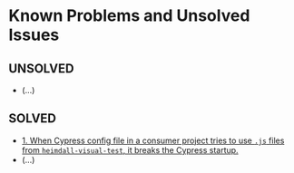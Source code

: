 Known Problems and Unsolved Issues
==================================

## UNSOLVED
- (...)

## SOLVED
- [1. When Cypress config file in a consumer project tries to use `.js` files from `heimdall-visual-test`, it breaks the Cypress startup.](0001.md)
- (...)
